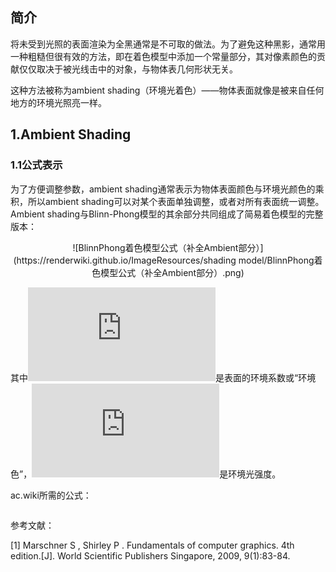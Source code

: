 ## 简介

将未受到光照的表面渲染为全黑通常是不可取的做法。为了避免这种黑影，通常用一种粗糙但很有效的方法，即在着色模型中添加一个常量部分，其对像素颜色的贡献仅仅取决于被光线击中的对象，与物体表几何形状无关。

这种方法被称为ambient shading（环境光着色）——物体表面就像是被来自任何地方的环境光照亮一样。

## 1.Ambient Shading

### 1.1公式表示

为了方便调整参数，ambient shading通常表示为物体表面颜色与环境光颜色的乘积，所以ambient shading可以对某个表面单独调整，或者对所有表面统一调整。Ambient shading与Blinn-Phong模型的其余部分共同组成了简易着色模型的完整版本：

<div align=center>![BlinnPhong着色模型公式（补全Ambient部分）](https://renderwiki.github.io/ImageResources/shading model/BlinnPhong着色模型公式（补全Ambient部分）.png)</div>

其中![](http://latex.codecogs.com/svg.latex?k_a)是表面的环境系数或“环境色”，![](http://latex.codecogs.com/svg.latex?I_a)是环境光强度。



ac.wiki所需的公式：

<math>L=k_aI_a+k_dImax(0, \pmb{n·l})+k_sImax(0, \pmb{n·h})^n  \tag{1}</math>

参考文献：

[1] Marschner S ,  Shirley P . Fundamentals of computer graphics. 4th edition.[J]. World Scientific Publishers Singapore, 2009, 9(1):83-84.



